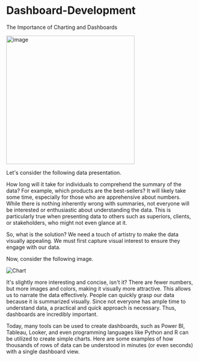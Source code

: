 # Dashboard-Development

The Importance of Charting and Dashboards

<img width="341" alt="image" src="https://github.com/user-attachments/assets/6e651ff6-05dd-4a93-8a1d-0608fe47a913" />


Let's consider the following data presentation.

How long will it take for individuals to comprehend the summary of the data? For example, which products are the best-sellers? It will likely take some time, especially for those who are apprehensive about numbers. While there is nothing inherently wrong with summaries, not everyone will be interested or enthusiastic about understanding the data. This is particularly true when presenting data to others such as superiors, clients, or stakeholders, who might not even glance at it.

So, what is the solution? We need a touch of artistry to make the data visually appealing. We must first capture visual interest to ensure they engage with our data.

Now, consider the following image.

![Chart](https://github.com/user-attachments/assets/1a76975e-e6f9-473b-9645-b6e8bd2d1c4e)


It's slightly more interesting and concise, isn't it? There are fewer numbers, but more images and colors, making it visually more attractive. This allows us to narrate the data effectively. People can quickly grasp our data because it is summarized visually. Since not everyone has ample time to understand data, a practical and quick approach is necessary. Thus, dashboards are incredibly important.

Today, many tools can be used to create dashboards, such as Power BI, Tableau, Looker, and even programming languages like Python and R can be utilized to create simple charts. Here are some examples of how thousands of rows of data can be understood in minutes (or even seconds) with a single dashboard view.
